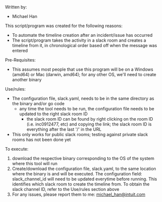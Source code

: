 Written by: 
- Michael Han

This script/program was created for the following reasons: 
- To automate the timeline creation after an incident/issue has occurred
- The script/program takes the activity in a slack room and creates a timeline from it, in chronological order based off when the message was entered

Pre-Requisites: 
- This assumes most people that use this program will be on a Windows (amd64)  or Mac (darwin, amd64); for any other OS, we'll need to create another binary

Use/rules: 
- The configuration file, slack.yaml, needs to be in the same directory as the binary and/or go code
  - any time the tool needs to be run, the configuration file needs to be updated to the right slack room ID
    - the slack room ID can be found by right clicking on the room ID (i.e. inc0912477, etc) and copying the link; the slack room ID
is everything after the last '/' in the URL
- This only works for public slack rooms; testing against private slack rooms has not been done yet 

To execute: 
1. download the respective binary corresponding to the OS of the system where this tool will run
2. Create/download the configuration file, slack.yaml, to the same location where the binary is and will be executed. The configuration field: slack_channel_id will need to be updated everytime before running. This identifies which slack room to create the timeline from. To obtain the slack channel ID, refer to the Use/rules section above
3. For any issues, please report them to me: michael_han@intuit.com 
